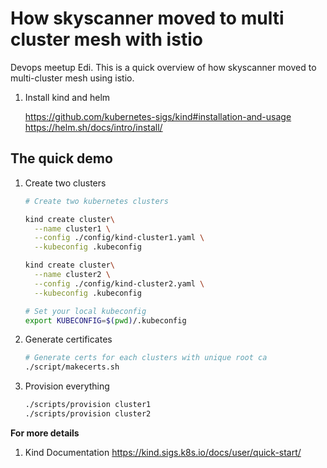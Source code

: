 # How skyscanner moved to multi cluster mesh with istio

Devops meetup Edi. This is a quick overview of how skyscanner moved to multi-cluster mesh using istio.


1. Install kind and helm

    https://github.com/kubernetes-sigs/kind#installation-and-usage
    https://helm.sh/docs/intro/install/

## The quick demo

1. Create two clusters

    ```bash
    # Create two kubernetes clusters

    kind create cluster\
      --name cluster1 \
      --config ./config/kind-cluster1.yaml \
      --kubeconfig .kubeconfig

    kind create cluster\
      --name cluster2 \
      --config ./config/kind-cluster2.yaml \
      --kubeconfig .kubeconfig

    # Set your local kubeconfig
    export KUBECONFIG=$(pwd)/.kubeconfig
    ```

1. Generate certificates

    ```bash
    # Generate certs for each clusters with unique root ca
    ./script/makecerts.sh
    ```

1. Provision everything

    ```bash
    ./scripts/provision cluster1
    ./scripts/provision cluster2
    ```

**For more details**

1. Kind Documentation
https://kind.sigs.k8s.io/docs/user/quick-start/
